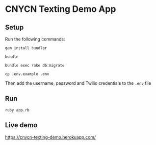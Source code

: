 # CNYCN Texting Demo App

## Setup

Run the following commands:

`gem install bundler`

`bundle`

`bundle exec rake db:migrate`

`cp .env.example .env`

Then add the username, password and Twilio credentials to the `.env` file

## Run

`ruby app.rb`

## Live demo

https://cnycn-texting-demo.herokuapp.com/
